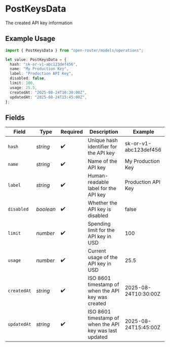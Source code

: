 # PostKeysData

The created API key information

## Example Usage

```typescript
import { PostKeysData } from "open-router/models/operations";

let value: PostKeysData = {
  hash: "sk-or-v1-abc123def456",
  name: "My Production Key",
  label: "Production API Key",
  disabled: false,
  limit: 100,
  usage: 25.5,
  createdAt: "2025-08-24T10:30:00Z",
  updatedAt: "2025-08-24T15:45:00Z",
};
```

## Fields

| Field                                                   | Type                                                    | Required                                                | Description                                             | Example                                                 |
| ------------------------------------------------------- | ------------------------------------------------------- | ------------------------------------------------------- | ------------------------------------------------------- | ------------------------------------------------------- |
| `hash`                                                  | *string*                                                | :heavy_check_mark:                                      | Unique hash identifier for the API key                  | sk-or-v1-abc123def456                                   |
| `name`                                                  | *string*                                                | :heavy_check_mark:                                      | Name of the API key                                     | My Production Key                                       |
| `label`                                                 | *string*                                                | :heavy_check_mark:                                      | Human-readable label for the API key                    | Production API Key                                      |
| `disabled`                                              | *boolean*                                               | :heavy_check_mark:                                      | Whether the API key is disabled                         | false                                                   |
| `limit`                                                 | *number*                                                | :heavy_check_mark:                                      | Spending limit for the API key in USD                   | 100                                                     |
| `usage`                                                 | *number*                                                | :heavy_check_mark:                                      | Current usage of the API key in USD                     | 25.5                                                    |
| `createdAt`                                             | *string*                                                | :heavy_check_mark:                                      | ISO 8601 timestamp of when the API key was created      | 2025-08-24T10:30:00Z                                    |
| `updatedAt`                                             | *string*                                                | :heavy_check_mark:                                      | ISO 8601 timestamp of when the API key was last updated | 2025-08-24T15:45:00Z                                    |
